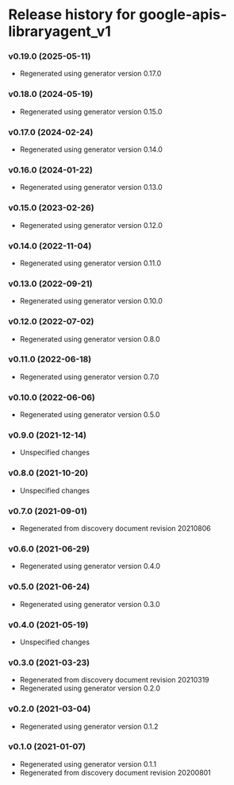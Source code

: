 # Release history for google-apis-libraryagent_v1

### v0.19.0 (2025-05-11)

* Regenerated using generator version 0.17.0

### v0.18.0 (2024-05-19)

* Regenerated using generator version 0.15.0

### v0.17.0 (2024-02-24)

* Regenerated using generator version 0.14.0

### v0.16.0 (2024-01-22)

* Regenerated using generator version 0.13.0

### v0.15.0 (2023-02-26)

* Regenerated using generator version 0.12.0

### v0.14.0 (2022-11-04)

* Regenerated using generator version 0.11.0

### v0.13.0 (2022-09-21)

* Regenerated using generator version 0.10.0

### v0.12.0 (2022-07-02)

* Regenerated using generator version 0.8.0

### v0.11.0 (2022-06-18)

* Regenerated using generator version 0.7.0

### v0.10.0 (2022-06-06)

* Regenerated using generator version 0.5.0

### v0.9.0 (2021-12-14)

* Unspecified changes

### v0.8.0 (2021-10-20)

* Unspecified changes

### v0.7.0 (2021-09-01)

* Regenerated from discovery document revision 20210806

### v0.6.0 (2021-06-29)

* Regenerated using generator version 0.4.0

### v0.5.0 (2021-06-24)

* Regenerated using generator version 0.3.0

### v0.4.0 (2021-05-19)

* Unspecified changes

### v0.3.0 (2021-03-23)

* Regenerated from discovery document revision 20210319
* Regenerated using generator version 0.2.0

### v0.2.0 (2021-03-04)

* Regenerated using generator version 0.1.2

### v0.1.0 (2021-01-07)

* Regenerated using generator version 0.1.1
* Regenerated from discovery document revision 20200801

